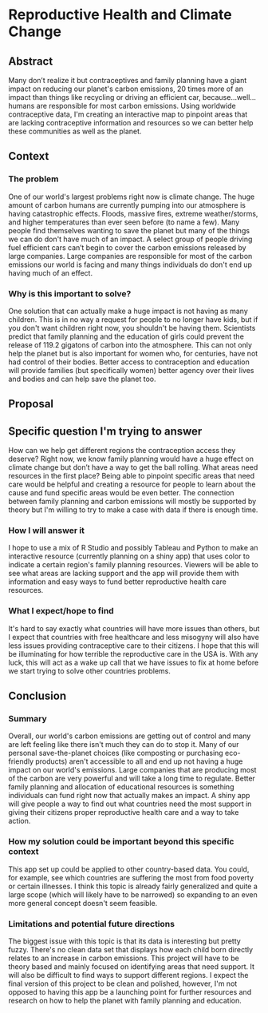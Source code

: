 # Reproductive Health and Climate Change

## Abstract

Many don’t realize it but contraceptives and family planning have a giant impact on reducing our planet's carbon emissions, 20 times more of an impact than things like recycling or driving an efficient car, because…well... humans are responsible for most carbon emissions. Using worldwide contraceptive data, I'm creating an interactive map to pinpoint areas that are lacking contraceptive information and resources so we can better help these communities as well as the planet. 

## Context

### The problem
One of our world's largest problems right now is climate change. The huge amount of carbon humans are currently pumping into our atmosphere is having catastrophic effects. Floods, massive fires, extreme weather/storms, and higher temperatures than ever seen before (to name a few). Many people find themselves wanting to save the planet but many of the things we can do don't have much of an impact. A select group of people driving fuel efficient cars can’t begin to cover the carbon emissions released by large companies. Large companies are responsible for most of the carbon emissions our world is facing and many things individuals do don't end up having much of an effect.

### Why is this important to solve?
One solution that can actually make a huge impact is not having as many children. This is in no way a request for people to no longer have kids, but if you don't want children right now, you shouldn't be having them. Scientists predict that family planning and the education of girls could prevent the release of 119.2 gigatons of carbon into the atmosphere. This can not only help the planet but is also important for women who, for centuries, have not had control of their bodies. Better access to contraception and education will provide families (but specifically women) better agency over their lives and bodies and can help save the planet too.

## Proposal 

## Specific question I'm trying to answer
How can we help get different regions the contraception access they deserve? Right now, we know family planning would have a huge effect on climate change but don’t have a way to get the ball rolling. What areas need resources in the first place? Being able to pinpoint specific areas that need care would be helpful and creating a resource for people to learn about the cause and fund specific areas would be even better. The connection between family planning and carbon emissions will mostly be supported by theory but I'm willing to try to make a case with data if there is enough time.

### How I will answer it
I hope to use a mix of R Studio and possibly Tableau and Python to make an interactive resource (currently planning on a shiny app) that uses color to indicate a certain region's family planning resources. Viewers will be able to see what areas are lacking support and the app will provide them with information and easy ways to fund better reproductive health care resources.

### What I expect/hope to find
It's hard to say exactly what countries will have more issues than others, but I expect that countries with free healthcare and less misogyny will also have less issues providing contraceptive care to their citizens. I hope that this will be illuminating for how terrible the reproductive care in the USA is. With any luck, this will act as a wake up call that we have issues to fix at home before we start trying to solve other countries problems.

## Conclusion

### Summary
Overall, our world's carbon emissions are getting out of control and many are left feeling like there isn't much they can do to stop it. Many of our personal save-the-planet choices (like composting or purchasing eco-friendly products) aren't accessible to all and end up not having a huge impact on our world's emissions. Large companies that are producing most of the carbon are very powerful and will take a long time to regulate. Better family planning and allocation of educational resources is something individuals can fund right now that actually makes an impact. A shiny app will give people a way to find out what countries need the most support in giving their citizens proper reproductive health care and a way to take action. 

### How my solution could be important beyond this specific context
This app set up could be applied to other country-based data. You could, for example, see which countries are suffering the most from food poverty or certain illnesses. I think this topic is already fairly generalized and quite a large scope (which will likely have to be narrowed) so expanding to an even more general concept doesn't seem feasible.

### Limitations and potential future directions
The biggest issue with this topic is that its data is interesting but pretty fuzzy. There's no clean data set that displays how each child born directly relates to an increase in carbon emissions. This project will have to be theory based and mainly focused on identifying areas that need support. It will also be difficult to find ways to support different regions. I expect the final version of this project to be clean and polished, however, I'm not opposed to having this app be a launching point for further resources and research on how to help the planet with family planning and education. 
  
  
